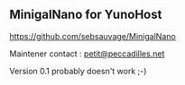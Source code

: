 MinigalNano for YunoHost
----------------------

https://github.com/sebsauvage/MinigalNano

Maintener contact : petit@peccadilles.net

Version 0.1 probably doesn't work ;-)
